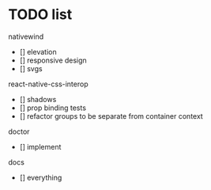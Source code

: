 # TODO list

nativewind

- [] elevation
- [] responsive design
- [] svgs

react-native-css-interop

- [] shadows
- [] prop binding tests
- [] refactor groups to be separate from container context

doctor

- [] implement

docs

- [] everything
